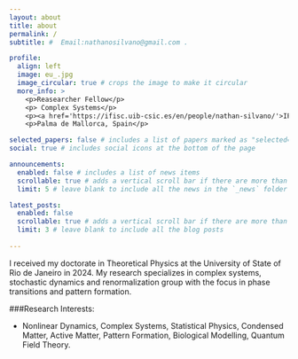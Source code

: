 ```yaml
---
layout: about
title: about
permalink: /
subtitle: #  Email:nathanosilvano@gmail.com .

profile:
  align: left
  image: eu_.jpg
  image_circular: true # crops the image to make it circular
  more_info: >
    <p>Reasearcher Fellow</p>
    <p> Complex Systems</p>
    <p><a href='https://ifisc.uib-csic.es/en/people/nathan-silvano/'>IFISC - (CSIC-UIB)</a> </p>
    <p>Palma de Mallorca, Spain</p>

selected_papers: false # includes a list of papers marked as "selected={true}"
social: true # includes social icons at the bottom of the page

announcements:
  enabled: false # includes a list of news items
  scrollable: true # adds a vertical scroll bar if there are more than 3 news items
  limit: 5 # leave blank to include all the news in the `_news` folder

latest_posts:
  enabled: false
  scrollable: true # adds a vertical scroll bar if there are more than 3 new posts items
  limit: 3 # leave blank to include all the blog posts
  
---
```

I received my doctorate in Theoretical Physics at the University of State of Rio de Janeiro in 2024.
My research specializes in complex systems, stochastic dynamics and renormalization group with the focus in phase transitions and pattern formation.

###Research Interests:
  - Nonlinear Dynamics, Complex Systems, Statistical Physics, Condensed Matter, Active Matter, Pattern Formation, Biological Modelling, Quantum Field Theory.

